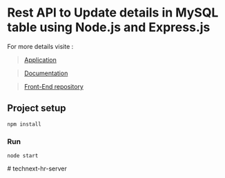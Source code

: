 # Rest API to Update details in MySQL table using Node.js and Express.js

For more details visite :
> [Application](https://suspicious-carson-2627ba.netlify.app/)

> [Documentation](https://krishankantray.blogspot.com/2020/04/csv-to-sql-import.html)

> [Front-End repository](https://github.com/krishankantray/csv-to-sql-import-client)


## Project setup
```
npm install
```

### Run
```
node start
```
#   t e c h n e x t - h r - s e r v e r  
 